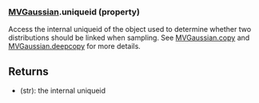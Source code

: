 ### [MVGaussian](MVGaussian.md).uniqueid (property)




Access the internal uniqueid of the object used to determine whether
two distributions should be linked when sampling.  See [MVGaussian.copy](MVGaussian.copy.md)
and [MVGaussian.deepcopy](MVGaussian.deepcopy.md) for more details.

Returns
-----------
* (str): the internal uniqueid

